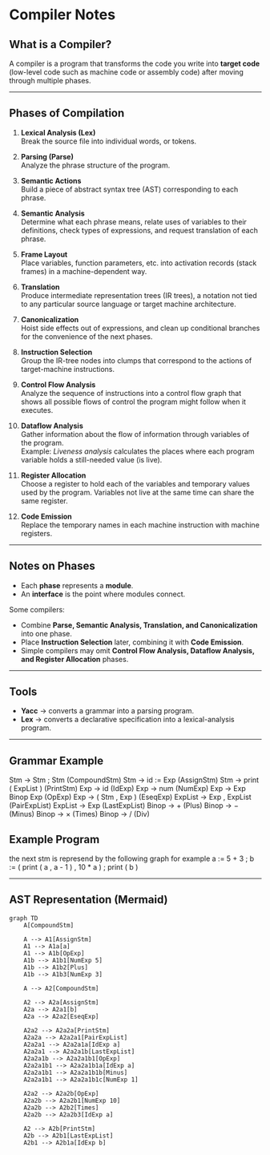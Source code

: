 # Compiler Notes

## What is a Compiler?
A compiler is a program that transforms the code you write into **target code** (low-level code such as machine code or assembly code) after moving through multiple phases.

---

## Phases of Compilation

1. **Lexical Analysis (Lex)**  
   Break the source file into individual words, or tokens.

2. **Parsing (Parse)**  
   Analyze the phrase structure of the program.

3. **Semantic Actions**  
   Build a piece of abstract syntax tree (AST) corresponding to each phrase.

4. **Semantic Analysis**  
   Determine what each phrase means, relate uses of variables to their definitions, check types of expressions, and request translation of each phrase.

5. **Frame Layout**  
   Place variables, function parameters, etc. into activation records (stack frames) in a machine-dependent way.

6. **Translation**  
   Produce intermediate representation trees (IR trees), a notation not tied to any particular source language or target machine architecture.

7. **Canonicalization**  
   Hoist side effects out of expressions, and clean up conditional branches for the convenience of the next phases.

8. **Instruction Selection**  
   Group the IR-tree nodes into clumps that correspond to the actions of target-machine instructions.

9. **Control Flow Analysis**  
   Analyze the sequence of instructions into a control flow graph that shows all possible flows of control the program might follow when it executes.

10. **Dataflow Analysis**  
    Gather information about the flow of information through variables of the program.  
    Example: *Liveness analysis* calculates the places where each program variable holds a still-needed value (is live).

11. **Register Allocation**  
    Choose a register to hold each of the variables and temporary values used by the program. Variables not live at the same time can share the same register.

12. **Code Emission**  
    Replace the temporary names in each machine instruction with machine registers.

---

## Notes on Phases
- Each **phase** represents a **module**.  
- An **interface** is the point where modules connect.  

Some compilers:
- Combine **Parse, Semantic Analysis, Translation, and Canonicalization** into one phase.  
- Place **Instruction Selection** later, combining it with **Code Emission**.  
- Simple compilers may omit **Control Flow Analysis, Dataflow Analysis, and Register Allocation** phases.  

---

## Tools
- **Yacc** → converts a grammar into a parsing program.  
- **Lex** → converts a declarative specification into a lexical-analysis program.  

---

## Grammar Example

Stm → Stm ; Stm (CompoundStm)
Stm → id := Exp (AssignStm)
Stm → print ( ExpList ) (PrintStm)
Exp → id (IdExp)
Exp → num (NumExp)
Exp → Exp Binop Exp (OpExp)
Exp → ( Stm , Exp ) (EseqExp)
ExpList → Exp , ExpList (PairExpList)
ExpList → Exp (LastExpList)
Binop → + (Plus)
Binop → − (Minus)
Binop → × (Times)
Binop → / (Div)

## Example Program

the next stm is represend by the following graph for example
a := 5 + 3 ; b := ( print ( a , a - 1 ) , 10 * a ) ; print ( b )



---

## AST Representation (Mermaid)

```mermaid
graph TD
    A[CompoundStm]
    
    A --> A1[AssignStm]
    A1 --> A1a[a]
    A1 --> A1b[OpExp]
    A1b --> A1b1[NumExp 5]
    A1b --> A1b2[Plus]
    A1b --> A1b3[NumExp 3]

    A --> A2[CompoundStm]
    
    A2 --> A2a[AssignStm]
    A2a --> A2a1[b]
    A2a --> A2a2[EseqExp]

    A2a2 --> A2a2a[PrintStm]
    A2a2a --> A2a2a1[PairExpList]
    A2a2a1 --> A2a2a1a[IdExp a]
    A2a2a1 --> A2a2a1b[LastExpList]
    A2a2a1b --> A2a2a1b1[OpExp]
    A2a2a1b1 --> A2a2a1b1a[IdExp a]
    A2a2a1b1 --> A2a2a1b1b[Minus]
    A2a2a1b1 --> A2a2a1b1c[NumExp 1]

    A2a2 --> A2a2b[OpExp]
    A2a2b --> A2a2b1[NumExp 10]
    A2a2b --> A2b2[Times]
    A2a2b --> A2a2b3[IdExp a]

    A2 --> A2b[PrintStm]
    A2b --> A2b1[LastExpList]
    A2b1 --> A2b1a[IdExp b]
```